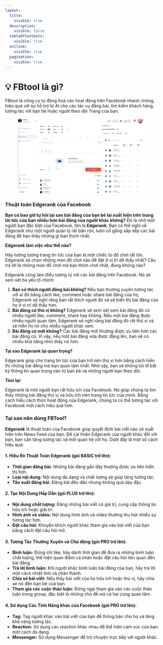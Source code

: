```yaml
---
layout:
  title:
    visible: true
  description:
    visible: false
  tableOfContents:
    visible: true
  outline:
    visible: true
  pagination:
    visible: true
---
```


# 💡 FBtool là gì?

FBtool là công cụ tự động hoá các hoạt động trên Facebook nhanh chóng, hiệu quả với sự hỗ trợ từ AI cho các tác vụ đăng bài, tìm kiếm khách hàng, tương tác với bạn bè hoặc người theo dõi Trang của bạn.&#x20;

<figure><img src=".gitbook/assets/image (4).png" alt=""><figcaption></figcaption></figure>



### Thuật toán Edgerank của Facebook&#x20;

**Bạn có bao giờ tự hỏi tại sao bài đăng của bạn bè lại xuất hiện trên trang tin tức của bạn nhiều hơn bài đăng của người khác không?** Đó là nhờ một người bạn đặc biệt của Facebook, tên là **Edgerank**. Bạn có thể nghĩ về Edgerank như một người quản lý rất bận rộn, luôn cố gắng sắp xếp các bài đăng để bạn thấy những gì bạn thích nhất.

**Edgerank làm việc như thế nào?**

Hãy tưởng tượng trang tin tức của bạn là một chiếc tủ đồ chơi rất lớn. Edgerank sẽ chọn những món đồ chơi nào để đặt ở vị trí dễ thấy nhất? Câu trả lời là những món đồ chơi mà bạn thích chơi nhất, đúng không nào?

Edgerank cũng làm điều tương tự với các bài đăng trên Facebook. Nó sẽ xem xét ba yếu tố chính:

1. **Bạn có thích người đăng bài không?** Nếu bạn thường xuyên tương tác với ai đó bằng cách like, comment hoặc share bài đăng của họ, Edgerank sẽ nghĩ rằng bạn rất thích người đó và sẽ hiển thị bài đăng của họ ở vị trí dễ thấy hơn.
2. **Bài đăng có thú vị không?** Edgerank sẽ xem xét xem bài đăng đó có nhiều người like, comment, share hay không. Nếu một bài đăng được nhiều người quan tâm, Edgerank sẽ nghĩ rằng bài đăng đó rất thú vị và sẽ hiển thị nó cho nhiều người khác xem.
3. **Bài đăng có mới không?** Các bài đăng mới thường được ưu tiên hơn các bài đăng cũ. Vì vậy, nếu một bài đăng vừa được đăng lên, bạn sẽ có nhiều khả năng nhìn thấy nó hơn.

**Tại sao Edgerank lại quan trọng?**

Edgerank giúp cho trang tin tức của bạn trở nên thú vị hơn bằng cách hiển thị những bài đăng mà bạn quan tâm nhất. Nhờ vậy, bạn sẽ không bỏ lỡ bất kỳ thông tin quan trọng nào từ bạn bè và những người bạn theo dõi.

**Tóm lại:**

Edgerank là một người bạn rất hữu ích của Facebook. Nó giúp chúng ta tìm thấy những bài đăng thú vị và hữu ích trên trang tin tức của mình. Bằng cách hiểu cách thức hoạt động của Edgerank, chúng ta có thể tương tác với Facebook một cách hiệu quả hơn.

### Tại sao nên dùng FBTool?

**Edgerank** là thuật toán của Facebook giúp quyết định bài viết nào sẽ xuất hiện trên News Feed của bạn. Để cải thiện Edgerank của người khác đối với bạn, bạn cần tăng tương tác và mối quan hệ với họ. Dưới đây là một số cách hiệu quả:

#### **1. Hiểu Rõ Thuật Toán Edgerank (gói BASIC trở lên):**

* **Thời gian đăng bài:** Những bài đăng gần đây thường được ưu tiên hiển thị hơn.
* **Loại nội dung:** Nội dung đa dạng và chất lượng sẽ giúp tăng tương tác.
* **Tần suất đăng bài:** Đăng bài đều đặn nhưng không quá dày đặc.

#### **2. Tạo Nội Dung Hấp Dẫn (gói PLUS trở lên):**

* **Nội dung chất lượng:** Đăng những bài viết có giá trị, cung cấp thông tin hữu ích hoặc giải trí.
* **Hình ảnh và video:** Nội dung hình ảnh và video thường thu hút nhiều sự tương tác hơn.
* **Đặt câu hỏi:** Khuyến khích người khác tham gia vào bài viết của bạn bằng cách đặt câu hỏi mở.

#### **3. Tương Tác Thường Xuyên và Chủ động (gói PRO trở lên):**

* **Bình luận:** Đừng chỉ like, hãy dành thời gian để đưa ra những bình luận chất lượng, thể hiện quan điểm cá nhân hoặc đặt câu hỏi liên quan đến bài đăng.
* **Trả lời bình luận:** Khi người khác bình luận bài đăng của bạn, hãy trả lời một cách nhiệt tình và chân thành.
* **Chia sẻ bài viết:** Nếu thấy bài viết của họ hữu ích hoặc thú vị, hãy chia sẻ nó đến bạn bè của bạn.
* **Tham gia các cuộc thảo luận:** Đừng ngại tham gia vào các cuộc thảo luận trong group, đặc biệt là những chủ đề mà cả hai cùng quan tâm.

#### **4. Sử dụng Các Tính Năng khác của Facebook (gói PRO trở lên):**

* **Tag:** Tag người khác vào bài viết của bạn để thông báo cho họ và tăng khả năng tương tác.
* **Reaction:** Sử dụng các reaction khác nhau để thể hiện cảm xúc của bạn một cách đa dạng.
* **Messenger:** Sử dụng Messenger để trò chuyện trực tiếp với người khác.

####
